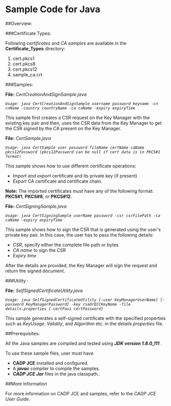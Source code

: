 # Sample Code for Java

##Overview:

###Certificate Types:

Following *certificates* and *CA samples* are available in the **Certificate_Types** directory:

1. cert.pkcs1
1.  cert.pkcs8
1.  cert.pkcs12
1.  sample_ca.crt


###Samples:

**File:** *CertCreationAndSignSample.java*

*`Usage: java CertCreationAndSignSample username password keyname -cn cnName -country countryName -ca caName -expiry expiryTime`*

This sample first creates a CSR request on the Key Manager with the existing key pair and then, uses the CSR data from the Key Manager to get the CSR signed by the CA present on the Key Manager.

**File:** *CertSample.java*

*`Usage: java CertSample user password fileName certName caName pkcs12Password (pkcs12Password can be null if cert data is in PKCS#1 format)`*

This sample shows how to use different certificate operations:
 
- *Import and export* certificate and its private key (if present)
-  *Export* CA certificate and certificate chain.
  
**Note:** The imported certificates must have any of the following format:  **PKCS#1**, **PKCS#8**, or **PKCS#12**. 
 
**File:** *CertSigningSample.java*

*`Usage: java CertSigningSample userName password -csr csrFilePath -ca caName -expiry expiryTime`*

This sample shows how to sign the CSR that is generated using the user's private key pair. In this case, the user has to pass the following details:

* *CSR*, specify either the complete file path or bytes
* *CA name* to sign the CSR 
* *Expiry time*

After the details are provided, the Key Manager will sign the request and return the signed document.


###Utility :

**File:** *SelfSignedCertificateUtility.java*

*`Usage: java SelfSignedCertificateUtility [-user KeyManagerUserName] [-password KeyManagerPassword] -key rsaOrECCKeyName -file details.properties [-certPass certPassword]`*

This sample generates a self-signed certificate with the specified properties such as *KeyUsage*, *Validity*, and *Algorithm* etc. in the *details.properties* file.


##Prerequisites: 

All the Java samples are compiled and tested using ***JDK version 1.8.0_111*** .

To use these sample files, user must have

- **CADP JCE** installed and configured.
- A ***javac*** compiler to compile the samples.
- ***CADP JCE Jar*** files in the java classpath..
    

##More Information

For more information on CADP JCE and samples, refer to the *CADP JCE User Guide*.


